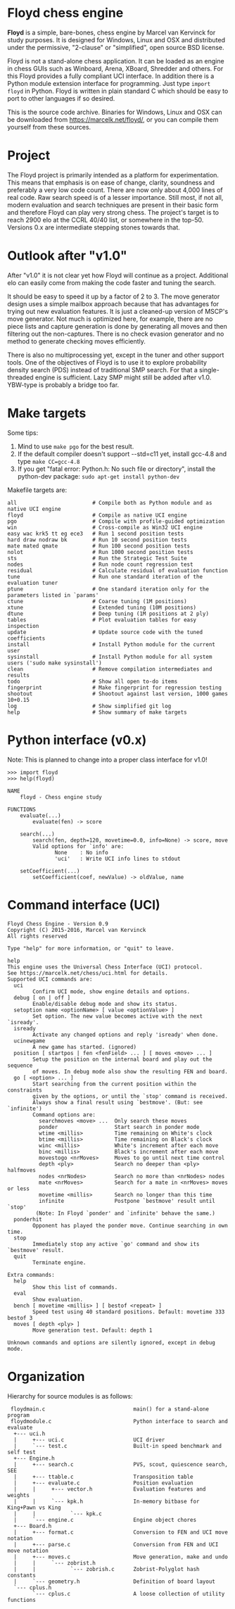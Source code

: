 Floyd chess engine
==================

**Floyd** is a simple, bare-bones, chess engine by Marcel van
Kervinck for study purposes. It is designed for Windows, Linux and
OSX and distributed under the permissive, "2-clause" or "simplified",
open source BSD license.

Floyd is not a stand-alone chess application. It can be loaded as
an engine in chess GUIs such as Winboard, Arena, XBoard, Shredder
and others. For this Floyd provides a fully compliant UCI interface.
In addition there is a Python module extension interface for
programming. Just type ``import floyd`` in Python. Floyd is written
in plain standard C which should be easy to port to other languages
if so desired.

This is the source code archive. Binaries for Windows, Linux and
OSX can be downloaded from https://marcelk.net/floyd/, or you can
compile them yourself from these sources.

Project
=======

The Floyd project is primarily intended as a platform for
experimentation. This means that emphasis is on ease of change,
clarity, soundness and preferably a very low code count. There are
now only about 4,000 lines of real code. Raw search speed is of a
lesser importance. Still most, if not all, modern evaluation and
search techniques are present in their basic form and therefore
Floyd can play very strong chess. The project's target is to reach
2900 elo at the CCRL 40/40 list, or somewhere in the top-50.
Versions 0.x are intermediate stepping stones towards that.

Outlook after "v1.0"
====================

After "v1.0" it is not clear yet how Floyd will continue as a
project. Additional elo can easily come from making the code faster
and tuning the search.

It should be easy to speed it up by a factor of 2 to 3. The move
generator design uses a simple mailbox approach because that has
advantages for trying out new evaluation features. It is just a
cleaned-up version of MSCP's move generator. Not much is optimized
here, for example, there are no piece lists and capture generation
is done by generating all moves and then filtering out the non-captures.
There is no check evasion generator and no method to generate
checking moves efficiently.

There is also no multiprocessing yet, except in the tuner and other
support tools. One of the objectives of Floyd is to use it to explore
probability density search (PDS) instead of traditional SMP search.
For that a single-threaded engine is sufficient. Lazy SMP might
still be added after v1.0. YBW-type is probably a bridge too far.

Make targets
============

Some tips:

1. Mind to use ``make pgo`` for the best result.
2. If the default compiler doesn't support --std=c11 yet, install gcc-4.8 and type ``make CC=gcc-4.8``
3. If you get "fatal error: Python.h: No such file or directory", install the python-dev package: ``sudo apt-get install python-dev``

Makefile targets are:
```
all                        # Compile both as Python module and as native UCI engine
floyd                      # Compile as native UCI engine
pgo                        # Compile with profile-guided optimization
win                        # Cross-compile as Win32 UCI engine
easy wac krk5 tt eg ece3   # Run 1 second position tests
hard draw nodraw bk        # Run 10 second position tests
mate mated qmate           # Run 100 second position tests
nolot                      # Run 1000 second position tests
sts                        # Run the Strategic Test Suite
nodes                      # Run node count regression test
residual                   # Calculate residual of evaluation function
tune                       # Run one standard iteration of the evaluation tuner
ptune                      # One standard iteration only for the parameters listed in `params'
ctune                      # Coarse tuning (1M positions)
xtune                      # Extended tuning (10M positions)
dtune                      # Deep tuning (1M positions at 2 ply)
tables                     # Plot evaluation tables for easy inspection
update                     # Update source code with the tuned coefficients
install                    # Install Python module for the current user
sysinstall                 # Install Python module for all system users ('sudo make sysinstall')
clean                      # Remove compilation intermediates and results
todo                       # Show all open to-do items
fingerprint                # Make fingerprint for regression testing
shootout                   # Shootout against last version, 1000 games 10+0.15
log                        # Show simplified git log
help                       # Show summary of make targets
```

Python interface (v0.x)
=======================
Note: This is planned to change into a proper class interface for v1.0!
```
>>> import floyd
>>> help(floyd)

NAME
    floyd - Chess engine study

FUNCTIONS
    evaluate(...)
        evaluate(fen) -> score

    search(...)
        search(fen, depth=120, movetime=0.0, info=None) -> score, move
        Valid options for `info' are:
               None    : No info
               'uci'   : Write UCI info lines to stdout

    setCoefficient(...)
        setCoefficient(coef, newValue) -> oldValue, name
```

Command interface (UCI)
=======================
```
Floyd Chess Engine - Version 0.9
Copyright (C) 2015-2016, Marcel van Kervinck
All rights reserved

Type "help" for more information, or "quit" to leave.

help
This engine uses the Universal Chess Interface (UCI) protocol.
See https://marcelk.net/chess/uci.html for details.
Supported UCI commands are:
  uci
        Confirm UCI mode, show engine details and options.
  debug [ on | off ]
        Enable/disable debug mode and show its status.
  setoption name <optionName> [ value <optionValue> ]
        Set option. The new value becomes active with the next `isready'.
  isready
        Activate any changed options and reply 'isready' when done.
  ucinewgame
        A new game has started. (ignored)
  position [ startpos | fen <fenField> ... ] [ moves <move> ... ]
        Setup the position on the internal board and play out the sequence
        of moves. In debug mode also show the resulting FEN and board.
  go [ <option> ... ]
        Start searching from the current position within the constraints
        given by the options, or until the `stop' command is received.
        Always show a final result using `bestmove'. (But: see `infinite')
        Command options are:
          searchmoves <move> ...  Only search these moves
          ponder                  Start search in ponder mode
          wtime <millis>          Time remaining on White's clock
          btime <millis>          Time remaining on Black's clock
          winc <millis>           White's increment after each move
          binc <millis>           Black's increment after each move
          movestogo <nrMoves>     Moves to go until next time control
          depth <ply>             Search no deeper than <ply> halfmoves
          nodes <nrNodes>         Search no more than <nrNodes> nodes
          mate <nrMoves>          Search for a mate in <nrMoves> moves or less
          movetime <millis>       Search no longer than this time
          infinite                Postpone `bestmove' result until `stop'
         (Note: In Floyd `ponder' and `infinite' behave the same.)
  ponderhit
        Opponent has played the ponder move. Continue searching in own time.
  stop
        Immediately stop any active `go' command and show its `bestmove' result.
  quit
        Terminate engine.

Extra commands:
  help
        Show this list of commands.
  eval
        Show evaluation.
  bench [ movetime <millis> ] [ bestof <repeat> ]
        Speed test using 40 standard positions. Default: movetime 333 bestof 3
  moves [ depth <ply> ]
        Move generation test. Default: depth 1

Unknown commands and options are silently ignored, except in debug mode.
```

Organization
============

Hierarchy for source modules is as follows:
```
 floydmain.c                            main() for a stand-alone program
 floydmodule.c                          Python interface to search and evaluate
  +--- uci.h
  |     +--- uci.c                      UCI driver
  |     `--- test.c                     Built-in speed benchmark and self test
  +--- Engine.h
  |     +--- search.c                   PVS, scout, quiescence search, SEE
  |     +--- ttable.c                   Transposition table
  |     +--- evaluate.c                 Position evaluation
  |     |     +--- vector.h             Evaluation features and weights
  |     |     `--- kpk.h                In-memory bitbase for King+Pawn vs King
  |     |           `--- kpk.c
  |     `--- engine.c                   Engine object chores
  +--- Board.h
  |     +--- format.c                   Conversion to FEN and UCI move notation
  |     +--- parse.c                    Conversion from FEN and UCI move notation
  |     +--- moves.c                    Move generation, make and undo
  |     |     `--- zobrist.h
  |     |           `--- zobrish.c      Zobrist-Polyglot hash constants
  |     `--- geometry.h                 Definition of board layout
  `--- cplus.h
        `--- cplus.c                    A loose collection of utility functions
```

